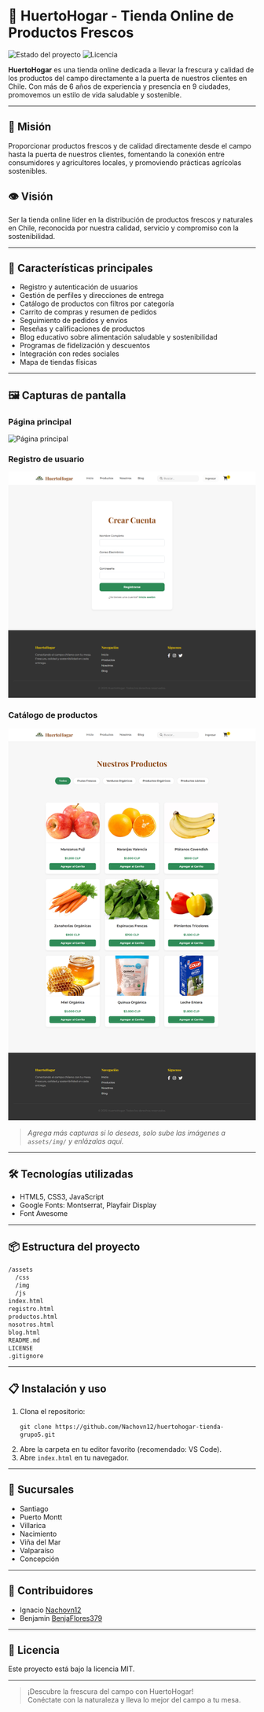# 🥑 HuertoHogar - Tienda Online de Productos Frescos

![Estado del proyecto](https://img.shields.io/badge/estado-en%20desarrollo-yellow)
![Licencia](https://img.shields.io/badge/licencia-MIT-green)

**HuertoHogar** es una tienda online dedicada a llevar la frescura y calidad de los productos del campo directamente a la puerta de nuestros clientes en Chile. Con más de 6 años de experiencia y presencia en 9 ciudades, promovemos un estilo de vida saludable y sostenible.

---

## 🌱 Misión

Proporcionar productos frescos y de calidad directamente desde el campo hasta la puerta de nuestros clientes, fomentando la conexión entre consumidores y agricultores locales, y promoviendo prácticas agrícolas sostenibles.

## 👁️ Visión

Ser la tienda online líder en la distribución de productos frescos y naturales en Chile, reconocida por nuestra calidad, servicio y compromiso con la sostenibilidad.

---

## 🚀 Características principales

- Registro y autenticación de usuarios
- Gestión de perfiles y direcciones de entrega
- Catálogo de productos con filtros por categoría
- Carrito de compras y resumen de pedidos
- Seguimiento de pedidos y envíos
- Reseñas y calificaciones de productos
- Blog educativo sobre alimentación saludable y sostenibilidad
- Programas de fidelización y descuentos
- Integración con redes sociales
- Mapa de tiendas físicas

---

## 🖼️ Capturas de pantalla

### Página principal
![Página principal](assets/img/home.png)

### Registro de usuario
![Registro de usuario](assets/img/registro.png)

### Catálogo de productos
![Catálogo de productos](assets/img/productos.png)

> _Agrega más capturas si lo deseas, solo sube las imágenes a `assets/img/` y enlázalas aquí._

---

## 🛠️ Tecnologías utilizadas

- HTML5, CSS3, JavaScript
- Google Fonts: Montserrat, Playfair Display
- Font Awesome

---

## 📦 Estructura del proyecto

```
/assets
  /css
  /img
  /js
index.html
registro.html
productos.html
nosotros.html
blog.html
README.md
LICENSE
.gitignore
```

---

## 📋 Instalación y uso

1. Clona el repositorio:
   ```
   git clone https://github.com/Nachovn12/huertohogar-tienda-grupo5.git
   ```
2. Abre la carpeta en tu editor favorito (recomendado: VS Code).
3. Abre `index.html` en tu navegador.

---

## 📍 Sucursales

- Santiago
- Puerto Montt
- Villarica
- Nacimiento
- Viña del Mar
- Valparaíso
- Concepción

---

## 👥 Contribuidores

- Ignacio [Nachovn12](https://github.com/Nachovn12)
- Benjamin [BenjaFlores379](https://github.com/BenjaFlores379)

---

## 📄 Licencia

Este proyecto está bajo la licencia MIT.

---

> ¡Descubre la frescura del campo con HuertoHogar!  
> Conéctate con la naturaleza y lleva lo mejor del campo a tu mesa.
